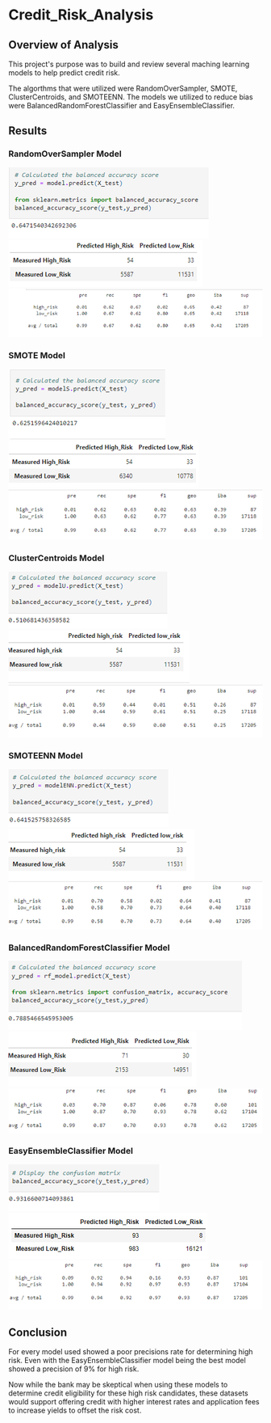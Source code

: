 # Credit_Risk_Analysis   
## Overview of Analysis   
This project's purpose was to build and review several maching learning models to help predict credit risk.   
   
The algorthms that were utilized were RandomOverSampler, SMOTE, ClusterCentroids, and SMOTEENN. The models we utilized to reduce bias were BalancedRandomForestClassifier and EasyEnsembleClassifier.   

## Results   
### RandomOverSampler Model   
![pic](https://github.com/ajsadowy/Credit_Risk_Analysis/blob/main/IMAGES/1a.png)   
![pic](https://github.com/ajsadowy/Credit_Risk_Analysis/blob/main/IMAGES/1b.png)   
![pic](https://github.com/ajsadowy/Credit_Risk_Analysis/blob/main/IMAGES/1c.png)   
   

   
### SMOTE Model
![pic](https://github.com/ajsadowy/Credit_Risk_Analysis/blob/main/IMAGES/2a.png)   
![pic](https://github.com/ajsadowy/Credit_Risk_Analysis/blob/main/IMAGES/2b.png)   
![pic](https://github.com/ajsadowy/Credit_Risk_Analysis/blob/main/IMAGES/2c.png)   
   
### ClusterCentroids Model   
![pic](https://github.com/ajsadowy/Credit_Risk_Analysis/blob/main/IMAGES/3a.png)   
![pic](https://github.com/ajsadowy/Credit_Risk_Analysis/blob/main/IMAGES/3b.png)   
![pic](https://github.com/ajsadowy/Credit_Risk_Analysis/blob/main/IMAGES/3c.png)   
   
### SMOTEENN Model   
![pic](https://github.com/ajsadowy/Credit_Risk_Analysis/blob/main/IMAGES/4a.png)   
![pic](https://github.com/ajsadowy/Credit_Risk_Analysis/blob/main/IMAGES/4b.png)   
![pic](https://github.com/ajsadowy/Credit_Risk_Analysis/blob/main/IMAGES/4c.png)   
   
### BalancedRandomForestClassifier Model   
![pic](https://github.com/ajsadowy/Credit_Risk_Analysis/blob/main/IMAGES/5a.png)   
![pic](https://github.com/ajsadowy/Credit_Risk_Analysis/blob/main/IMAGES/5b.png)   
![pic](https://github.com/ajsadowy/Credit_Risk_Analysis/blob/main/IMAGES/5c.png)   
   
### EasyEnsembleClassifier Model   
![pic](https://github.com/ajsadowy/Credit_Risk_Analysis/blob/main/IMAGES/6a.png)   
![pic](https://github.com/ajsadowy/Credit_Risk_Analysis/blob/main/IMAGES/6b.png)   
![pic](https://github.com/ajsadowy/Credit_Risk_Analysis/blob/main/IMAGES/6c.png)   
   

## Conclusion   
For every model used showed a poor precisions rate for determining high risk. Even with the EasyEnsembleClassifier model being the best model showed a precision of 9% for high risk.    
   
Now while the bank may be skeptical when using these models to determine credit eligibility for these high risk candidates, these datasets would support offering credit with higher interest rates and application fees to increase yields to offset the risk cost.
